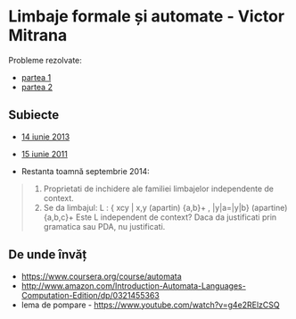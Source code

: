 # Limbaje formale și automate - Victor Mitrana

Probleme rezolvate:

* [partea 1](https://www.dropbox.com/sh/y5xoe7hotc1v9d8/AABuqPcX6LzSaLXb-t6KlwaKa?dl=0)
* [partea 2](https://www.dropbox.com/s/6jztseyaxnzdfii/Probleme%20LFA%20-%20II%20-%20D.C.Voinescu.pdf?dl=0)

## Subiecte

* [14 iunie 2013](https://www.dropbox.com/s/quzvhulvc47r97x/examen_14iunie2013.pdf?dl=0)
* [15 iunie 2011](https://www.dropbox.com/sh/zt55oh194aiz1vu/AAClfp2we6iTtG13ukz1-luQa?dl=0)

* Restanta toamnă septembrie 2014:

> 1. Proprietati de inchidere ale familiei limbajelor independente de context.
> 2. Se da limbajul: 
> L : { xcy | x,y (apartin) {a,b}+ , |y|a=|y|b} (apartine) {a,b,c}+
> Este L independent de context? Daca da justificati prin gramatica sau PDA, nu justificati.


## De unde învăț

* https://www.coursera.org/course/automata
* http://www.amazon.com/Introduction-Automata-Languages-Computation-Edition/dp/0321455363
* lema de pompare - https://www.youtube.com/watch?v=g4e2RElzCSQ
